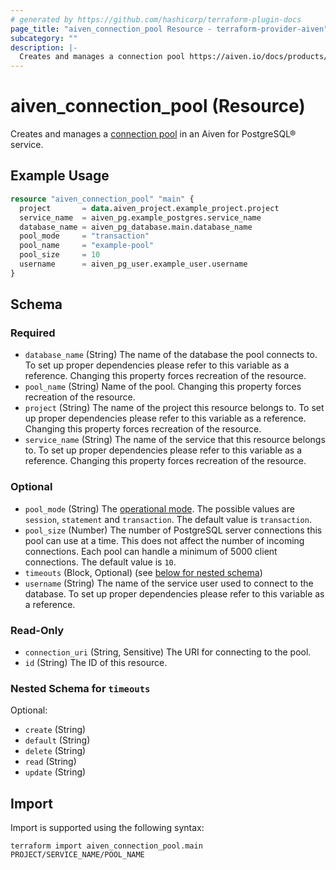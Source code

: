 ```yaml
---
# generated by https://github.com/hashicorp/terraform-plugin-docs
page_title: "aiven_connection_pool Resource - terraform-provider-aiven"
subcategory: ""
description: |-
  Creates and manages a connection pool https://aiven.io/docs/products/postgresql/concepts/pg-connection-pooling in an Aiven for PostgreSQL® service.
---
```


# aiven_connection_pool (Resource)

Creates and manages a [connection pool](https://aiven.io/docs/products/postgresql/concepts/pg-connection-pooling) in an Aiven for PostgreSQL® service.

## Example Usage

```terraform
resource "aiven_connection_pool" "main" {
  project       = data.aiven_project.example_project.project
  service_name  = aiven_pg.example_postgres.service_name
  database_name = aiven_pg_database.main.database_name
  pool_mode     = "transaction"
  pool_name     = "example-pool"
  pool_size     = 10
  username      = aiven_pg_user.example_user.username
}
```

<!-- schema generated by tfplugindocs -->
## Schema

### Required

- `database_name` (String) The name of the database the pool connects to. To set up proper dependencies please refer to this variable as a reference. Changing this property forces recreation of the resource.
- `pool_name` (String) Name of the pool. Changing this property forces recreation of the resource.
- `project` (String) The name of the project this resource belongs to. To set up proper dependencies please refer to this variable as a reference. Changing this property forces recreation of the resource.
- `service_name` (String) The name of the service that this resource belongs to. To set up proper dependencies please refer to this variable as a reference. Changing this property forces recreation of the resource.

### Optional

- `pool_mode` (String) The [operational mode](https://aiven.io/docs/products/postgresql/concepts/pg-connection-pooling#pooling-modes). The possible values are `session`, `statement` and `transaction`. The default value is `transaction`.
- `pool_size` (Number) The number of PostgreSQL server connections this pool can use at a time. This does not affect the number of incoming connections. Each pool can handle a minimum of 5000 client connections. The default value is `10`.
- `timeouts` (Block, Optional) (see [below for nested schema](#nestedblock--timeouts))
- `username` (String) The name of the service user used to connect to the database. To set up proper dependencies please refer to this variable as a reference.

### Read-Only

- `connection_uri` (String, Sensitive) The URI for connecting to the pool.
- `id` (String) The ID of this resource.

<a id="nestedblock--timeouts"></a>
### Nested Schema for `timeouts`

Optional:

- `create` (String)
- `default` (String)
- `delete` (String)
- `read` (String)
- `update` (String)

## Import

Import is supported using the following syntax:

```shell
terraform import aiven_connection_pool.main PROJECT/SERVICE_NAME/POOL_NAME
```

